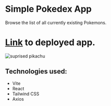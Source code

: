 # Simple Pokedex App 
 Browse the list of all currently existing Pokemons.

# [Link](https://simple-pokedex-app-by-niyoh.vercel.app/) to deployed app.
![suprised pikachu](https://c.tenor.com/DHGvsLhTOowAAAAM/meme-pikachu.gif)

## Technologies used:
- Vite
- React
- Tailwind CSS
- Axios

